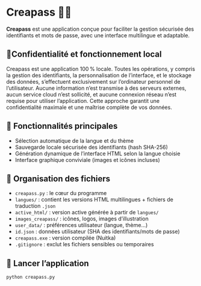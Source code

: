 # Creapass 🔐🌐

**Creapass** est une application conçue pour faciliter la gestion sécurisée des identifiants et mots de passe, avec une interface multilingue et adaptable.
## 🔐Confidentialité et fonctionnement local
Creapass est une application 100 % locale.
Toutes les opérations, y compris la gestion des identifiants, la personnalisation de l’interface, et le stockage des données, s’effectuent exclusivement sur l’ordinateur personnel de l’utilisateur.
Aucune information n’est transmise à des serveurs externes, aucun service cloud n’est sollicité, et aucune connexion réseau n’est requise pour utiliser l’application.
Cette approche garantit une confidentialité maximale et une maîtrise complète de vos données.



## 🧰 Fonctionnalités principales
- Sélection automatique de la langue et du thème
- Sauvegarde locale sécurisée des identifiants (hash SHA-256)
- Génération dynamique de l’interface HTML selon la langue choisie
- Interface graphique conviviale (images et icônes incluses)

## 📁 Organisation des fichiers
- `creapass.py` : le cœur du programme
- `langues/` : contient les versions HTML multilingues + fichiers de traduction `.json`
- `active_html/` : version active générée à partir de `langues/`
- `images_creapass/` : icônes, logos, images d’illustration
- `user_data/` : préférences utilisateur (langue, thème…)
- `id.json` : données utilisateur (SHA des identifiants/mots de passe)
- `creapass.exe` : version compilée (Nuitka)
- `.gitignore` : exclut les fichiers sensibles ou temporaires

## 🚀 Lancer l’application
```bash
python creapass.py
